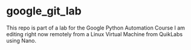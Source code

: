 # google_git_lab
This repo is part of a lab for the Google Python Automation Course
I am editing right now remotely from a Linux Virtual Machine from QuikLabs using Nano.
